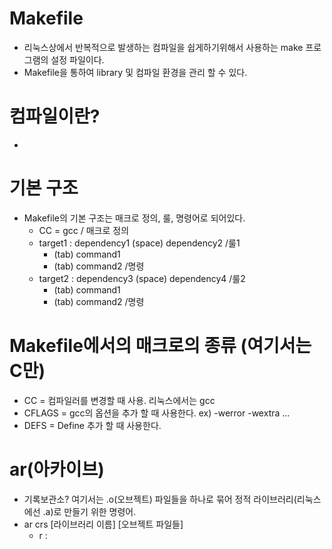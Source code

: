 # Makefile
- 리눅스상에서 반복적으로 발생하는 컴파일을 쉽게하기위해서 사용하는 make 프로그램의 설정 파일이다.
- Makefile을 통하여 library 및 컴파일 환경을 관리 할 수 있다.

# 컴파일이란?
- 
# 기본 구조
- Makefile의 기본 구조는 매크로 정의, 룰, 명령어로 되어있다.
	- CC = gcc / 매크로 정의
	- target1 : dependency1 (space) dependency2    /룰1
		- (tab) command1 <br>
		- (tab) command2 /명령
	- target2 : dependency3 (space) dependency4    /룰2
		- (tab) command1 <br>
		- (tab) command2 /명령

# Makefile에서의 매크로의 종류 (여기서는 C만)
- CC = 컴파일러를 변경할 때 사용. 리눅스에서는 gcc
- CFLAGS = gcc의 옵션을 추가 할 때 사용한다. ex) -werror -wextra ...
- DEFS = Define 추가 할 때 사용한다.

# ar(아카이브)
- 기록보관소? 여기서는 .o(오브젝트) 파일들을 하나로 묶어 정적 라이브러리(리눅스에선 .a)로 만들기 위한 명령어.
- ar crs [라이브러리 이름] [오브젝트 파일들]
	- r : 